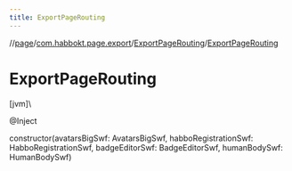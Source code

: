 ```yaml
---
title: ExportPageRouting
---
```

//[page](../../../index.html)/[com.habbokt.page.export](../index.html)/[ExportPageRouting](index.html)/[ExportPageRouting](-export-page-routing.html)



# ExportPageRouting



[jvm]\




@Inject



constructor(avatarsBigSwf: AvatarsBigSwf, habboRegistrationSwf: HabboRegistrationSwf, badgeEditorSwf: BadgeEditorSwf, humanBodySwf: HumanBodySwf)





